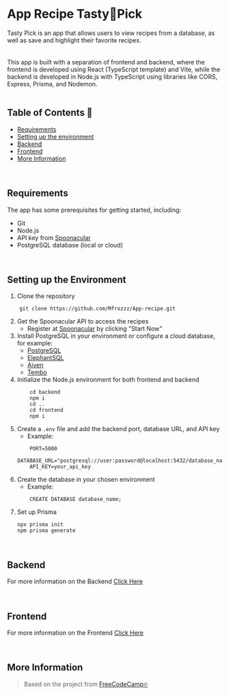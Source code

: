 # App Recipe Tasty🥐Pick

Tasty Pick is an app that allows users to view recipes from a database, as well as save and highlight their favorite recipes.  
<br>  
This app is built with a separation of frontend and backend, where the frontend is developed using React (TypeScript template) and Vite, while the backend is developed in Node.js with TypeScript using libraries like CORS, Express, Prisma, and Nodemon.  
<br>  
## Table of Contents 📄  
* [Requirements](#requirements)  
* [Setting up the environment](#setting-up)  
* [Backend](#backend)  
* [Frontend](#frontend)  
* [More Information](#more-info)  
<br>  

## <span id="requirements">Requirements</span>

The app has some prerequisites for getting started, including:

* Git  
* Node.js  
* API key from [Spoonacular](https://spoonacular.com/food-api)  
* PostgreSQL database (local or cloud)

<br>

## <span id="setting-up">Setting up the Environment</span>

1. Clone the repository
```shell
    git clone https://github.com/Mfrozzz/App-recipe.git
```
2. Get the Spoonacular API to access the recipes
   * Register at [Spoonacular](https://spoonacular.com/food-api) by clicking "Start Now"
3. Install PostgreSQL in your environment or configure a cloud database, for example:
   * [PostgreSQL](https://www.postgresql.org/download/)
   * [ElephantSQL](https://www.elephantsql.com/)
   * [Aiven](https://aiven.io/)
   * [Tembo](https://tembo.io/)
4. Initialize the Node.js environment for both frontend and backend
    ```shell
        cd backend
        npm i
        cd ..
        cd frontend
        npm i
    ```
5. Create a `.env` file and add the backend port, database URL, and API key  
   * Example:
    ```dotenv
        PORT=5000
        DATABASE_URL="postgresql://user:password@localhost:5432/database_name"
        API_KEY=your_api_key
    ```
6. Create the database in your chosen environment
    * Example:
    ```shell
        CREATE DATABASE database_name;
    ```
7. Set up Prisma
    ```shell
    npx prisma init
    npm prisma generate
    ```

<br>

## <span id="backend">Backend</span>

For more information on the Backend [Click Here](https://github.com/Mfrozzz/App-recipe/tree/master/backend)

<br>

## <span id="frontend">Frontend</span>

For more information on the Frontend [Click Here](https://github.com/Mfrozzz/App-recipe/tree/master/frontend)

<br>

## <span id="more-info">More Information</span>

> Based on the project from [FreeCodeCamp🔥](https://www.freecodecamp.org/news/full-stack-project-create-a-recipe-app-using-react-node-js/)